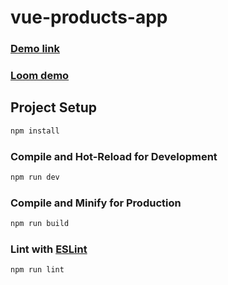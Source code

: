 # vue-products-app

### [Demo link](https://vlevik.github.io/vue-products-app)
### [Loom demo](https://www.loom.com/share/39b487b4d367433a8f33bc3f350276c4)

## Project Setup

```sh
npm install
```

### Compile and Hot-Reload for Development

```sh
npm run dev
```

### Compile and Minify for Production

```sh
npm run build
```

### Lint with [ESLint](https://eslint.org/)

```sh
npm run lint
```
